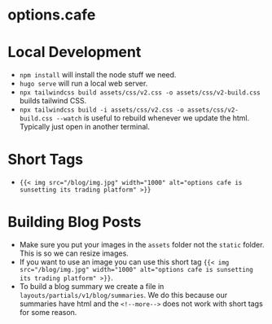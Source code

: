 # options.cafe

# Local Development

- `npm install` will install the node stuff we need.
- `hugo serve` will run a local web server.
- `npx tailwindcss build assets/css/v2.css -o assets/css/v2-build.css` builds tailwind CSS.
- `npx tailwindcss build -i assets/css/v2.css -o assets/css/v2-build.css --watch` is useful to rebuild whenever we update the html. Typically just open in another terminal.

# Short Tags

- `{{< img src="/blog/img.jpg" width="1000" alt="options cafe is sunsetting its trading platform" >}}`

# Building Blog Posts

- Make sure you put your images in the `assets` folder not the `static` folder. This is so we can resize images.
- If you want to use an image you can use this short tag `{{< img src="/blog/img.jpg" width="1000" alt="options cafe is sunsetting its trading platform" >}}`.
- To build a blog summary we create a file in `layouts/partials/v1/blog/summaries`. We do this because our summaries have html and the `<!--more-->` does not work with short tags for some reason.
